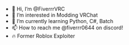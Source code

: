 - 👋 Hi, I’m @FiverrrVRC
- 👀 I’m interested in Modding VRChat
- 🌱 I’m currently learning Python, C#, Batch
- 📫 How to reach me @fiverrr0644 on discord!
- 🔥 Former Roblox Exploiter
